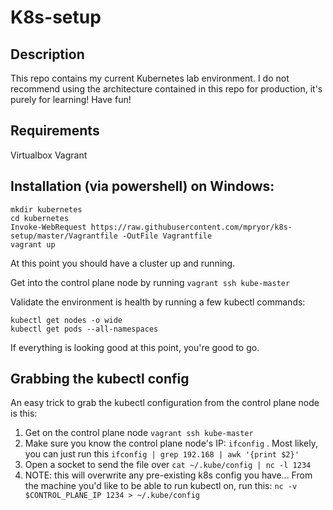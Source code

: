 # K8s-setup

## Description

This repo contains my current Kubernetes lab environment. I do not recommend using the architecture contained in this repo for production, it's purely for learning! Have fun!

## Requirements

Virtualbox
Vagrant

## Installation (via powershell) on Windows:

```
mkdir kubernetes
cd kubernetes
Invoke-WebRequest https://raw.githubusercontent.com/mpryor/k8s-setup/master/Vagrantfile -OutFile Vagrantfile
vagrant up
```

At this point you should have a cluster up and running.

Get into the control plane node by running `vagrant ssh kube-master`

Validate the environment is health by running a few kubectl commands:

```
kubectl get nodes -o wide
kubectl get pods --all-namespaces
```

If everything is looking good at this point, you're good to go.

## Grabbing the kubectl config 

An easy trick to grab the kubectl configuration from the control plane node is this:

1. Get on the control plane node `vagrant ssh kube-master`
2. Make sure you know the control plane node's IP: `ifconfig` . Most likely, you can just run this `ifconfig | grep 192.168 | awk '{print $2}'`
3. Open a socket to send the file over `cat ~/.kube/config | nc -l 1234`
4. NOTE: this will overwrite any pre-existing k8s config you have... From the machine you'd like to be able to run kubectl on, run this: `nc -v $CONTROL_PLANE_IP 1234 > ~/.kube/config` 

